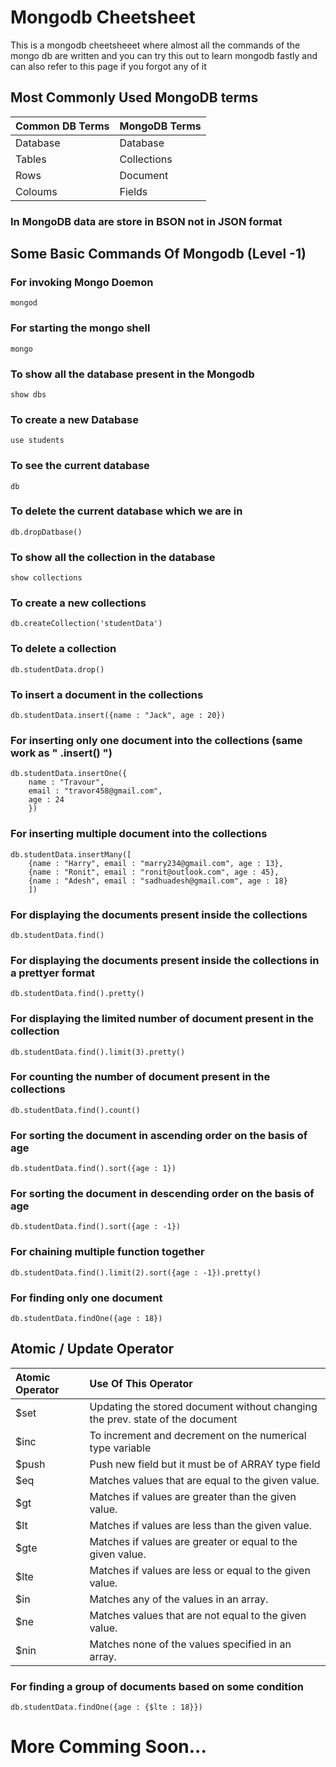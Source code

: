 
# Mongodb Cheetsheet

This is a mongodb cheetsheeet where almost all the commands of the mongo db are written and you can try this out to learn mongodb fastly and can also refer to this page if you forgot any of it

## Most Commonly Used MongoDB terms

| Common DB Terms | MongoDB Terms |
| :-------- | :------- | 
| Database | Database |
| Tables | Collections |
| Rows | Document |
| Coloums | Fields |

### In MongoDB data are store in BSON not in JSON format




## Some Basic Commands Of Mongodb (Level  -1)

### For invoking Mongo Doemon 
    mongod
 
### For starting the mongo shell 
    mongo

### To show all the database present in the Mongodb 
    show dbs
    
### To create a new Database
    use students
    
### To see the current database 
    db
### To delete the current database which we are in 
    db.dropDatbase()
### To show all the collection in the database 
    show collections
### To create a new collections
    db.createCollection('studentData')
### To delete a collection
    db.studentData.drop()
### To insert a document in the collections
    db.studentData.insert({name : "Jack", age : 20})
### For inserting only one document into the collections (same work as " .insert() ")
    db.studentData.insertOne({
        name : "Travour", 
        email : "travor458@gmail.com",
        age : 24
        })
### For inserting multiple document into the collections
    db.studentData.insertMany([
        {name : "Harry", email : "marry234@gmail.com", age : 13}, 
        {name : "Ronit", email : "ronit@outlook.com", age : 45}, 
        {name : "Adesh", email : "sadhuadesh@gmail.com", age : 18}
        ])
### For displaying the documents present inside the collections
    db.studentData.find()
### For displaying the documents present inside the collections in a prettyer format
    db.studentData.find().pretty()
### For displaying the limited number of document present in the collection
    db.studentData.find().limit(3).pretty()
### For counting the number of document present in the collections
    db.studentData.find().count()
### For sorting the document in ascending order on the basis of age
    db.studentData.find().sort({age : 1})
### For sorting the document in descending order on the basis of age
    db.studentData.find().sort({age : -1})
### For chaining multiple function together
    db.studentData.find().limit(2).sort({age : -1}).pretty()
### For finding only one document 
    db.studentData.findOne({age : 18})
## Atomic / Update Operator
| Atomic Operator | Use Of This Operator |
| :-------- | :------- | 
| $set | Updating the stored document without changing the prev. state of the document |
| $inc | To increment and decrement on the numerical type variable |
| $push | Push new field but it must be of ARRAY type field |
| $eq     |    Matches values that are equal to the given value. |
|$gt     |    Matches if values are greater than the given value.|
|$lt     |    Matches if values are less than the given value.|
|$gte    |    Matches if values are greater or equal to the given value.|
|$lte    |    Matches if values are less or equal to the given value.|
|$in     |    Matches any of the values in an array.|
|$ne     |    Matches values that are not equal to the given value.|
|$nin    |    Matches none of the values specified in an array.|

### For finding a group of documents based on some condition
    db.studentData.findOne({age : {$lte : 18}})


# More Comming Soon...
